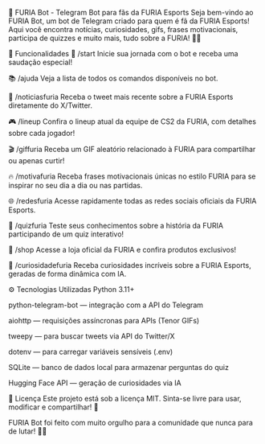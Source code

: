 🐆 FURIA Bot - Telegram Bot para fãs da FURIA Esports
Seja bem-vindo ao FURIA Bot, um bot de Telegram criado para quem é fã da FURIA Esports!
Aqui você encontra notícias, curiosidades, gifs, frases motivacionais, participa de quizzes e muito mais, tudo sobre a FURIA! 🖤🔥

🚀 Funcionalidades
👋 /start
Inicie sua jornada com o bot e receba uma saudação especial!

📚 /ajuda
Veja a lista de todos os comandos disponíveis no bot.

📰 /noticiasfuria
Receba o tweet mais recente sobre a FURIA Esports diretamente do X/Twitter.

🎮 /lineup
Confira o lineup atual da equipe de CS2 da FURIA, com detalhes sobre cada jogador!

🎬 /giffuria
Receba um GIF aleatório relacionado à FURIA para compartilhar ou apenas curtir!

🔥 /motivafuria
Receba frases motivacionais únicas no estilo FURIA para se inspirar no seu dia a dia ou nas partidas.

🌐 /redesfuria
Acesse rapidamente todas as redes sociais oficiais da FURIA Esports.

🧠 /quizfuria
Teste seus conhecimentos sobre a história da FURIA participando de um quiz interativo!

🛒 /shop
Acesse a loja oficial da FURIA e confira produtos exclusivos!

🎯 /curiosidadefuria
Receba curiosidades incríveis sobre a FURIA Esports, geradas de forma dinâmica com IA.

⚙️ Tecnologias Utilizadas
Python 3.11+

python-telegram-bot — integração com a API do Telegram

aiohttp — requisições assíncronas para APIs (Tenor GIFs)

tweepy — para buscar tweets via API do Twitter/X

dotenv — para carregar variáveis sensíveis (.env)

SQLite — banco de dados local para armazenar perguntas do quiz

Hugging Face API — geração de curiosidades via IA


📜 Licença
Este projeto está sob a licença MIT.
Sinta-se livre para usar, modificar e compartilhar! 🤘

FURIA Bot foi feito com muito orgulho para a comunidade que nunca para de lutar! 🖤🐆
